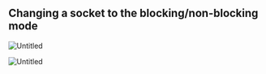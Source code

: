 
## Changing a socket to the blocking/non-blocking mode

![Untitled](https://user-images.githubusercontent.com/47218652/60994118-7f7c3d00-a315-11e9-9c98-0a0f49b2a38b.png)

![Untitled](https://user-images.githubusercontent.com/47218652/60994155-9458d080-a315-11e9-9b2b-736282b6230c.png)
